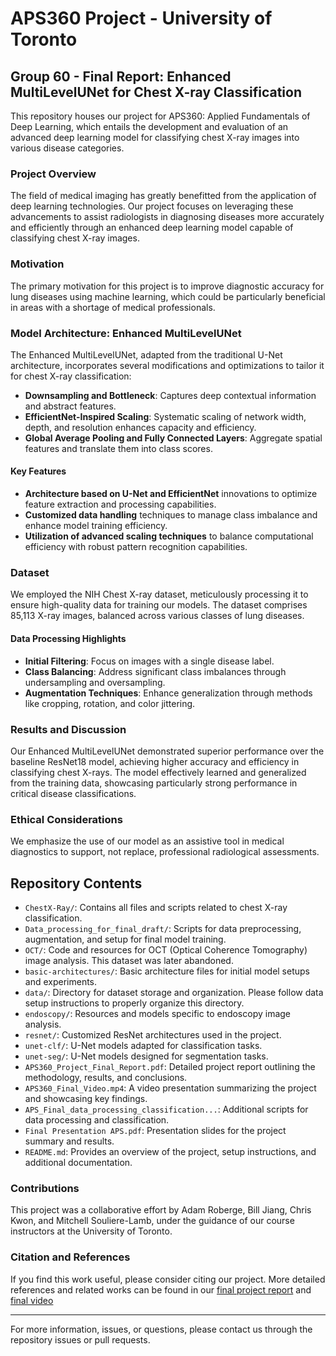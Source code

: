 # APS360 Project - University of Toronto
## Group 60 - Final Report: Enhanced MultiLevelUNet for Chest X-ray Classification

This repository houses our project for APS360: Applied Fundamentals of Deep Learning, which entails the development and evaluation of an advanced deep learning model for classifying chest X-ray images into various disease categories.

### Project Overview
The field of medical imaging has greatly benefitted from the application of deep learning technologies. Our project focuses on leveraging these advancements to assist radiologists in diagnosing diseases more accurately and efficiently through an enhanced deep learning model capable of classifying chest X-ray images.

### Motivation
The primary motivation for this project is to improve diagnostic accuracy for lung diseases using machine learning, which could be particularly beneficial in areas with a shortage of medical professionals.

### Model Architecture: Enhanced MultiLevelUNet
The Enhanced MultiLevelUNet, adapted from the traditional U-Net architecture, incorporates several modifications and optimizations to tailor it for chest X-ray classification:

- **Downsampling and Bottleneck**: Captures deep contextual information and abstract features.
- **EfficientNet-Inspired Scaling**: Systematic scaling of network width, depth, and resolution enhances capacity and efficiency.
- **Global Average Pooling and Fully Connected Layers**: Aggregate spatial features and translate them into class scores.

#### Key Features
- **Architecture based on U-Net and EfficientNet** innovations to optimize feature extraction and processing capabilities.
- **Customized data handling** techniques to manage class imbalance and enhance model training efficiency.
- **Utilization of advanced scaling techniques** to balance computational efficiency with robust pattern recognition capabilities.

### Dataset
We employed the NIH Chest X-ray dataset, meticulously processing it to ensure high-quality data for training our models. The dataset comprises 85,113 X-ray images, balanced across various classes of lung diseases.

#### Data Processing Highlights
- **Initial Filtering**: Focus on images with a single disease label.
- **Class Balancing**: Address significant class imbalances through undersampling and oversampling.
- **Augmentation Techniques**: Enhance generalization through methods like cropping, rotation, and color jittering.

### Results and Discussion
Our Enhanced MultiLevelUNet demonstrated superior performance over the baseline ResNet18 model, achieving higher accuracy and efficiency in classifying chest X-rays. The model effectively learned and generalized from the training data, showcasing particularly strong performance in critical disease classifications.

### Ethical Considerations
We emphasize the use of our model as an assistive tool in medical diagnostics to support, not replace, professional radiological assessments.

## Repository Contents
- `ChestX-Ray/`: Contains all files and scripts related to chest X-ray classification.
- `Data_processing_for_final_draft/`: Scripts for data preprocessing, augmentation, and setup for final model training.
- `OCT/`: Code and resources for OCT (Optical Coherence Tomography) image analysis. This dataset was later abandoned. 
- `basic-architectures/`: Basic architecture files for initial model setups and experiments.
- `data/`: Directory for dataset storage and organization. Please follow data setup instructions to properly organize this directory.
- `endoscopy/`: Resources and models specific to endoscopy image analysis.
- `resnet/`: Customized ResNet architectures used in the project.
- `unet-clf/`: U-Net models adapted for classification tasks.
- `unet-seg/`: U-Net models designed for segmentation tasks.
- `APS360_Project_Final_Report.pdf`: Detailed project report outlining the methodology, results, and conclusions.
- `APS360_Final_Video.mp4`: A video presentation summarizing the project and showcasing key findings.
- `APS_Final_data_processing_classification...`: Additional scripts for data processing and classification.
- `Final Presentation APS.pdf`: Presentation slides for the project summary and results.
- `README.md`: Provides an overview of the project, setup instructions, and additional documentation.


### Contributions
This project was a collaborative effort by Adam Roberge, Bill Jiang, Chris Kwon, and Mitchell Souliere-Lamb, under the guidance of our course instructors at the University of Toronto.

### Citation and References
If you find this work useful, please consider citing our project. More detailed references and related works can be found in our [final project report](APS360_Project_Final_Report.pdf) and [final video](APS360_Final_Video_2.mp4)

---
For more information, issues, or questions, please contact us through the repository issues or pull requests.

